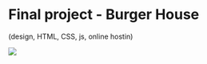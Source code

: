 # Final project - Burger House

(design, HTML, CSS, js, online hostin)

<img src="https://i.ibb.co/tCW8bP5/preview.jpg">
